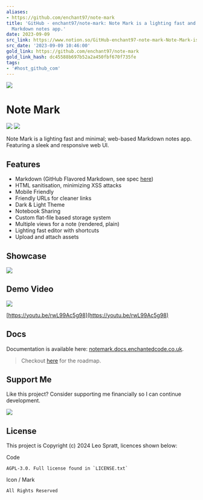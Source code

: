 ```yaml
---
aliases:
- https://github.com/enchant97/note-mark
title: 'GitHub - enchant97/note-mark: Note Mark is a lighting fast and minimal; web-based
  Markdown notes app.'
date: 2023-09-09
src_link: https://www.notion.so/GitHub-enchant97-note-mark-Note-Mark-is-a-lighting-fast-and-minimal-web-based-Markdown-notes-app-7b63b4b757cc4430afb2080ccac18077
src_date: '2023-09-09 10:46:00'
gold_link: https://github.com/enchant97/note-mark
gold_link_hash: dc45588b697b52a2a450fbf670f735fe
tags:
- '#host_github_com'
---
```


[![](/enchant97/note-mark/raw/main/frontend/public/icon.svg)](/enchant97/note-mark/blob/main/frontend/public/icon.svg)


Note Mark
=========


[![](https://camo.githubusercontent.com/230f0c02e2e4be265b30513e94c342a1769d566a42a4aabd983c3efbc76eab5a/68747470733a2f2f696d672e736869656c64732e696f2f6769746875622f6c6963656e73652f656e6368616e7439372f6e6f74652d6d61726b3f7374796c653d666c61742d737175617265)](https://camo.githubusercontent.com/230f0c02e2e4be265b30513e94c342a1769d566a42a4aabd983c3efbc76eab5a/68747470733a2f2f696d672e736869656c64732e696f2f6769746875622f6c6963656e73652f656e6368616e7439372f6e6f74652d6d61726b3f7374796c653d666c61742d737175617265)
[![](https://camo.githubusercontent.com/fa39f1ec8be857917fba1c07e9c8f1ff6a97026da12a79360d48910f79f4b984/68747470733a2f2f696d672e736869656c64732e696f2f6769746875622f762f72656c656173652f656e6368616e7439372f6e6f74652d6d61726b3f696e636c7564655f70726572656c6561736573266c6162656c3d6c617465737425323072656c65617365267374796c653d666c61742d737175617265)](https://camo.githubusercontent.com/fa39f1ec8be857917fba1c07e9c8f1ff6a97026da12a79360d48910f79f4b984/68747470733a2f2f696d672e736869656c64732e696f2f6769746875622f762f72656c656173652f656e6368616e7439372f6e6f74652d6d61726b3f696e636c7564655f70726572656c6561736573266c6162656c3d6c617465737425323072656c65617365267374796c653d666c61742d737175617265)


Note Mark is a lighting fast and minimal; web-based Markdown notes app. Featuring a sleek and responsive web UI.


Features
--------


* Markdown (GitHub Flavored Markdown, see spec [here](https://github.github.com/gfm/))
* HTML sanitisation, minimizing XSS attacks
* Mobile Friendly
* Friendly URLs for cleaner links
* Dark & Light Theme
* Notebook Sharing
* Custom flat-file based storage system
* Multiple views for a note (rendered, plain)
* Lighting fast editor with shortcuts
* Upload and attach assets


Showcase
--------


[![](/enchant97/note-mark/raw/main/site/static/preview.webp)](/enchant97/note-mark/blob/main/site/static/preview.webp)


Demo Video
----------


[![](https://camo.githubusercontent.com/435c15b077bb218e055c15f639f6c2ae1db9f6d7f1acc1eaaa558908cbf91771/68747470733a2f2f696d672e796f75747562652e636f6d2f76692f72774c39394163356739382f302e6a7067)](https://youtu.be/rwL99Ac5g98 "Demo Video")


[https://youtu.be/rwL99Ac5g98](https://youtu.be/rwL99Ac5g98)


Docs
----


Documentation is available here: [notemark.docs.enchantedcode.co.uk](https://notemark.docs.enchantedcode.co.uk/).



> Checkout [here](https://github.com/enchant97/note-mark/issues/47) for the roadmap.


Support Me
----------


Like this project? Consider supporting me financially so I can continue development.


[![](https://camo.githubusercontent.com/52867c19b7dfad6776f2d60ae248692873ae6bdcb9a3df2bfca2f1f2ffdfd15d/68747470733a2f2f63646e2e6275796d6561636f666665652e636f6d2f627574746f6e732f76322f64656661756c742d626c75652e706e67)](https://www.buymeacoffee.com/leospratt)


License
-------


This project is Copyright (c) 2024 Leo Spratt, licences shown below:


Code



```
AGPL-3.0. Full license found in `LICENSE.txt`

```

Icon / Mark



```
All Rights Reserved

```